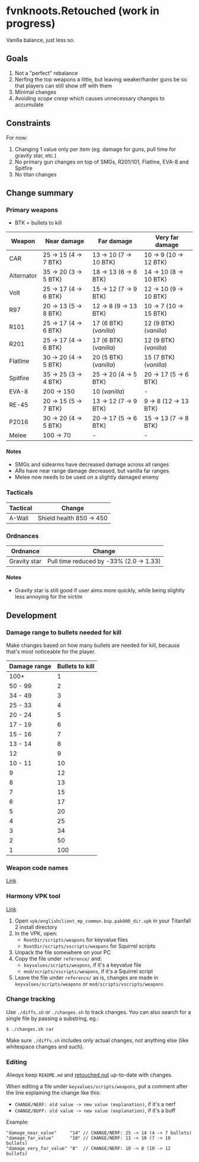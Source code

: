 fvnknoots.Retouched (work in progress)
================================================================================

Vanilla balance, just less so.

Goals
--------------------------------------------------------------------------------

  1. Not a "perfect" rebalance
  2. Nerfing the top weapons a little, but leaving weaker/harder guns be so that players can still show off with them
  3. Minimal changes
  4. Avoiding _scope creep_ which causes unnecessary changes to accumulate

Constraints
--------------------------------------------------------------------------------

For now:

  1. Changing 1 value only per item (eg. damage for guns, pull time for gravity star, etc.)
  2. No primary gun changes on top of SMGs, R201/101, Flatline, EVA-8 and Spitfire
  3. No titan changes

Change summary
--------------------------------------------------------------------------------

### Primary weapons

  * BTK = bullets to kill

| Weapon     | Near damage           | Far damage             | Very far damage        |
|------------|-----------------------|------------------------|------------------------|
| CAR        | 25 -> 15 (4 -> 7 BTK) | 13 -> 10 (7 -> 10 BTK) | 10 -> 9 (10 -> 12 BTK) |
| Alternator | 35 -> 20 (3 -> 5 BTK) | 18 -> 13 (6 -> 8 BTK)  | 14 -> 10 (8 -> 10 BTK) |
| Volt       | 25 -> 17 (4 -> 6 BTK) | 15 -> 12 (7 -> 9 BTK)  | 12 -> 10 (9 -> 10 BTK) |
| R97        | 20 -> 13 (5 -> 8 BTK) | 12 -> 8 (9 -> 13 BTK)  | 10 -> 7 (10 -> 15 BTK) |
| R101       | 25 -> 17 (4 -> 6 BTK) | 17 (6 BTK) (_vanilla_) | 12 (9 BTK) (_vanilla_) |
| R201       | 25 -> 17 (4 -> 6 BTK) | 17 (6 BTK) (_vanilla_) | 12 (9 BTK) (_vanilla_) |
| Flatline   | 30 -> 20 (4 -> 5 BTK) | 20 (5 BTK) (_vanilla_) | 15 (7 BTK) (_vanilla_) |
| Spitfire   | 35 -> 25 (3 -> 4 BTK) | 25 -> 20 (4 -> 5 BTK)  | 20 -> 17 (5 -> 6 BTK)  |
| EVA-8      | 200 -> 150            | 10 (_vanilla_)         | -                      |
| RE-45      | 20 -> 15 (5 -> 7 BTK) | 13 -> 12 (7 -> 9  BTK) | 9  -> 8 (12 -> 13 BTK) |
| P2016      | 30 -> 20 (4 -> 5 BTK) | 20 -> 17 (5 -> 6  BTK) | 15 -> 13  (7 -> 8 BTK) |
| Melee      | 100 -> 70             | -                      | -                      |

#### Notes

  * SMGs and sidearms have decreased damage across all ranges
  * ARs have near range damage decreased, but vanilla far ranges
  * Melee now needs to be used on a slightly damaged enemy

### Tacticals

  | Tactical | Change                   |
  |----------|--------------------------|
  |  A-Wall  | Shield health 850 -> 450 |

### Ordnances

| Ordnance     | Change                                  |
|--------------|-----------------------------------------|
| Gravity star | Pull time reduced by -33% (2.0 -> 1.33) |

#### Notes

  * Gravity star is still good if user aims more quickly, while being slightly less annoying for the victim

Development
--------------------------------------------------------------------------------

### Damage range to bullets needed for kill

Make changes based on how many bullets are needed for kill,
because that's most noticeable for the player.

| Damage range | Bullets to kill |
|--------------|-----------------|
| 100+         | 1               |
| 50 - 99      | 2               |
| 34 - 49      | 3               |
| 25 - 33      | 4               |
| 20 - 24      | 5               |
| 17 - 19      | 6               |
| 15 - 16      | 7               |
| 13 - 14      | 8               |
| 12           | 9               |
| 10 - 11      | 10              |
| 9            | 12              |
| 8            | 13              |
| 7            | 15              |
| 6            | 17              |
| 5            | 20              |
| 4            | 25              |
| 3            | 34              |
| 2            | 50              |
| 1            | 100             |


### Weapon code names

[Link](https://r2northstar.gitbook.io/r2northstar-wiki/hosting-a-server-with-northstar/dedicated-server#weapons)

### Harmony VPK tool

[Link](https://github.com/harmonytf/HarmonyVPKTool/releases/tag/1.2.0)

  1. Open `vpk/englishclient_mp_common.bsp.pak000_dir.vpk` in your Titanfall 2 install directory
  2. In the VPK, open:
     - `RootDir/scripts/weapons` for keyvalue files
     - `RootDir/scripts/vscripts/weapons` for Squirrel scripts
  3. Unpack the file somewhere on your PC
  4. Copy the file under `reference/` and:
     - `keyvalues/scripts/weapons`, if it's a keyvalue file
     - `mod/scripts/vscripts/weapons`, if it's a Squirrel script
  5. Leave the file under `reference/` as is, changes are made in `keyvalues/scripts/weapons` or `mod/scripts/vscripts/weapons`

### Change tracking

Use `./diffs.sh` or `./changes.sh` to track changes. You can also search for a single file
by passing a substring, eg.:

    $ ./changes.sh car

Make sure `./diffs.sh` includes only actual changes, not anything else (like whitespace changes and such).

### Editing

_Always_ keep `README.md` and [retouched.nut](./mod/scripts/vscripts/retouched.nut)
up-to-date with changes.

When editing a file under `keyvalues/scripts/weapons`, put a comment after the line explaining
the change like this:

  * `CHANGE/NERF: old value -> new value (explanation)`, if it's a nerf
  * `CHANGE/BUFF: old value -> new value (explanation)`, if it's a buff

Example:

```
"damage_near_value"     "14" // CHANGE/NERF: 25 -> 14 (4 -> 7 bullets)
"damage_far_value"      "10" // CHANGE/NERF: 13 -> 10 (7 -> 10 bullets)
"damage_very_far_value" "8"  // CHANGE/NERF: 10 -> 8 (10 -> 12 bullets)
```
